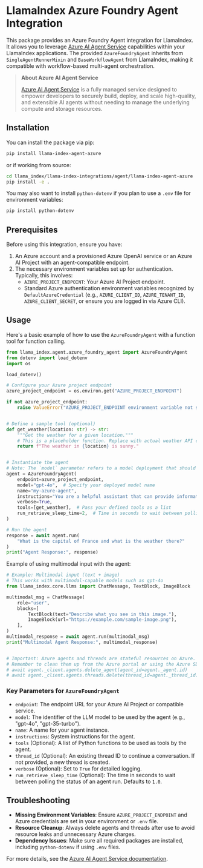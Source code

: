# LlamaIndex Azure Foundry Agent Integration

This package provides an Azure Foundry Agent integration for LlamaIndex. It allows you to leverage [Azure AI Agent Service](https://learn.microsoft.com/en-us/azure/ai-services/agents/overview) capabilities within your LlamaIndex applications. The provided `AzureFoundryAgent` inherits from `SingleAgentRunnerMixin` and `BaseWorkflowAgent` from LlamaIndex, making it compatible with workflow-based multi-agent orchestration.

> **About Azure AI Agent Service**
>
> [Azure AI Agent Service](https://learn.microsoft.com/en-us/azure/ai-services/agents/overview) is a fully managed service designed to empower developers to securely build, deploy, and scale high-quality, and extensible AI agents without needing to manage the underlying compute and storage resources.

## Installation

You can install the package via pip:

```bash
pip install llama-index-agent-azure
```

or if working from source:

```bash
cd llama_index/llama-index-integrations/agent/llama-index-agent-azure
pip install -e .
```

You may also want to install `python-dotenv` if you plan to use a `.env` file for environment variables:

```bash
pip install python-dotenv
```

## Prerequisites

Before using this integration, ensure you have:

1.  An Azure account and a provisioned Azure OpenAI service or an Azure AI Project with an agent-compatible endpoint.
2.  The necessary environment variables set up for authentication. Typically, this involves:
    - `AZURE_PROJECT_ENDPOINT`: Your Azure AI Project endpoint.
    - Standard Azure authentication environment variables recognized by `DefaultAzureCredential` (e.g., `AZURE_CLIENT_ID`, `AZURE_TENANT_ID`, `AZURE_CLIENT_SECRET`, or ensure you are logged in via Azure CLI).

## Usage

Here's a basic example of how to use the `AzureFoundryAgent` with a function tool for function calling.

```python
from llama_index.agent.azure_foundry_agent import AzureFoundryAgent
from dotenv import load_dotenv
import os

load_dotenv()

# Configure your Azure project endpoint
azure_project_endpoint = os.environ.get("AZURE_PROJECT_ENDPOINT")

if not azure_project_endpoint:
    raise ValueError("AZURE_PROJECT_ENDPOINT environment variable not set.")


# Define a sample tool (optional)
def get_weather(location: str) -> str:
    """Get the weather for a given location."""
    # This is a placeholder function. Replace with actual weather API call.
    return f"The weather in {location} is sunny."


# Instantiate the agent
# Note: The `model` parameter refers to a model deployment that should already be created in your Azure AI Project.
agent = AzureFoundryAgent(
    endpoint=azure_project_endpoint,
    model="gpt-4o",  # Specify your deployed model name
    name="my-azure-agent",
    instructions="You are a helpful assistant that can provide information and use tools.",
    verbose=True,
    tools=[get_weather],  # Pass your defined tools as a list
    run_retrieve_sleep_time=2,  # Time in seconds to wait between polling run status
)

# Run the agent
response = await agent.run(
    "What is the capital of France and what is the weather there?"
)
print("Agent Response:", response)
```

Example of using multimodal input with the agent:

```python
# Example: Multimodal input (text + image)
# This works with multimodal-capable models such as gpt-4o
from llama_index.core.llms import ChatMessage, TextBlock, ImageBlock

multimodal_msg = ChatMessage(
    role="user",
    blocks=[
        TextBlock(text="Describe what you see in this image."),
        ImageBlock(url="https://example.com/sample-image.png"),
    ],
)
multimodal_response = await agent.run(multimodal_msg)
print("Multimodal Agent Response:", multimodal_response)


# Important: Azure agents and threads are stateful resources on Azure.
# Remember to clean them up from the Azure portal or using the Azure SDK
# await agent._client.agents.delete_agent(agent_id=agent._agent.id)
# await agent._client.agents.threads.delete(thread_id=agent._thread_id)
```

### Key Parameters for `AzureFoundryAgent`

- `endpoint`: The endpoint URL for your Azure AI Project or compatible service.
- `model`: The identifier of the LLM model to be used by the agent (e.g., "gpt-4o", "gpt-35-turbo").
- `name`: A name for your agent instance.
- `instructions`: System instructions for the agent.
- `tools` (Optional): A list of Python functions to be used as tools by the agent.
- `thread_id` (Optional): An existing thread ID to continue a conversation. If not provided, a new thread is created.
- `verbose` (Optional): Set to `True` for detailed logging.
- `run_retrieve_sleep_time` (Optional): The time in seconds to wait between polling the status of an agent run. Defaults to `1.0`.

## Troubleshooting

- **Missing Environment Variables**: Ensure `AZURE_PROJECT_ENDPOINT` and Azure credentials are set in your environment or `.env` file.
- **Resource Cleanup**: Always delete agents and threads after use to avoid resource leaks and unnecessary Azure charges.
- **Dependency Issues**: Make sure all required packages are installed, including `python-dotenv` if using `.env` files.

For more details, see the [Azure AI Agent Service documentation](https://learn.microsoft.com/en-us/azure/ai-services/agents/overview).
